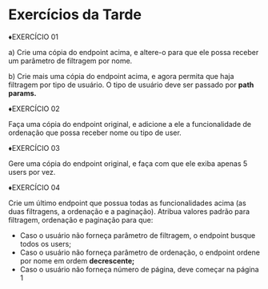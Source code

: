 # Exercícios da Tarde #


♦EXERCÍCIO 01


a) Crie uma cópia do endpoint acima, e altere-o para que ele possa receber um parâmetro de filtragem por nome.

b) Crie mais uma cópia do endpoint acima, e agora permita que haja filtragem por tipo de usuário. O tipo de usuário deve ser passado por **path params.**


♦EXERCÍCIO 02

Faça uma cópia do endpoint original, e adicione a ele a funcionalidade de ordenação que possa receber nome ou tipo de user.


♦EXERCÍCIO 03

Gere uma cópia do endpoint original, e faça com que ele exiba apenas 5 users por vez.


♦EXERCÍCIO 04


Crie um último endpoint que possua todas as funcionalidades acima (as duas filtragens, a ordenação e a paginação). Atribua valores padrão para filtragem, ordenação e paginação para que:

- Caso o usuário não forneça parâmetro de filtragem, o endpoint busque todos os users;
- Caso o usuário não forneça parâmetro de ordenação, o endpoint ordene por nome em ordem **decrescente;**
- Caso o usuário não forneça número de página, deve começar na página 1


